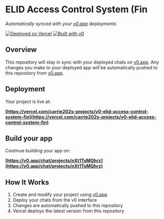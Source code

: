# ELID Access Control System (Fin

*Automatically synced with your [v0.app](https://v0.app) deployments*

[![Deployed on Vercel](https://img.shields.io/badge/Deployed%20on-Vercel-black?style=for-the-badge&logo=vercel)](https://vercel.com/carrie202s-projects/v0-elid-access-control-system-fin)
[![Built with v0](https://img.shields.io/badge/Built%20with-v0.app-black?style=for-the-badge)](https://v0.app/chat/projects/nXt1TsMQhrz)

## Overview

This repository will stay in sync with your deployed chats on [v0.app](https://v0.app).
Any changes you make to your deployed app will be automatically pushed to this repository from [v0.app](https://v0.app).

## Deployment

Your project is live at:

**[https://vercel.com/carrie202s-projects/v0-elid-access-control-system-fin](https://vercel.com/carrie202s-projects/v0-elid-access-control-system-fin)**

## Build your app

Continue building your app on:

**[https://v0.app/chat/projects/nXt1TsMQhrz](https://v0.app/chat/projects/nXt1TsMQhrz)**

## How It Works

1. Create and modify your project using [v0.app](https://v0.app)
2. Deploy your chats from the v0 interface
3. Changes are automatically pushed to this repository
4. Vercel deploys the latest version from this repository
